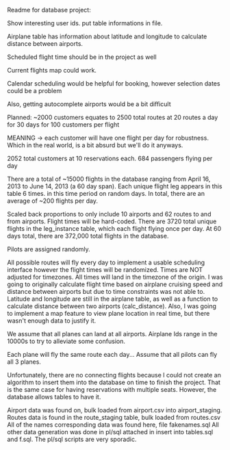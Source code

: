 Readme for database project:

Show interesting user ids.
put table informations in file.

Airplane table has information about latitude and longitude to calculate 
distance between airports.

Scheduled flight time should be in the project as well

Current flights map could work.

Calendar scheduling would be helpful for booking, however selection dates could be a problem

Also, getting autocomplete airports would be a bit difficult

Planned:
~2000 customers
equates to 
2500 total routes at 20 routes a day 
for 30 days for 100 customers per flight

MEANING -> each customer will have one flight per day for robustness.
Which in the real world, is a bit absurd but we'll do it anyways.


2052 total customers at 10 reservations each.
684 passengers flying per day



There are a total of ~15000 flights in the database ranging from April 16, 2013 to
June 14, 2013 (a 60 day span).  Each unique flight leg appears in this table 6 times.
in this time period on random days.  In total, there are an average of ~200 flights per day.


Scaled back proportions to only include 10 airports and 62 routes to and from airports.
Flight times will be hard-coded.
There are 3720 total unique flights in the leg_instance table, which each flight flying
once per day.  At 60 days total, there are 372,000 total flights in the database.

Pilots are assigned randomly.

All possible routes will fly every day to implement a usable scheduling interface
however the flight times will be randomized.
Times are NOT adjusted for timezones.  All times will land in the timezone of the origin.
I was going to originally calculate flight time based on airplane cruising speed 
and distance between airports but due to time constraints was not able to. 
Latitude and longitude are still in the airplane table, as well as a function to calculate distance between two airports (calc_distance).  Also, I was going to implement a map feature
to view plane location in real time, but there wasn't enough data to justify it.

We assume that all planes can land at all airports.  Airplane Ids range in the 10000s
to try to alleviate some confusion.

Each plane will fly the same route each day...
Assume that all pilots can fly all 3 planes.

Unfortunately, there are no connecting flights because I could not create an algorithm to 
insert them into the database on time to finish the project.  That is the same case for 
having reservations with multiple seats.  However, the database allows tables to have it.

Airport data was found on, bulk loaded from airport.csv into airport_staging.
Routes data is found in the route_staging table, bulk loaded from routes.csv
All of the names corresponding data was found here, file fakenames.sql
All other data generation was done in pl/sql attached in insert into tables.sql
and f.sql.  The pl/sql scripts are very sporadic.


